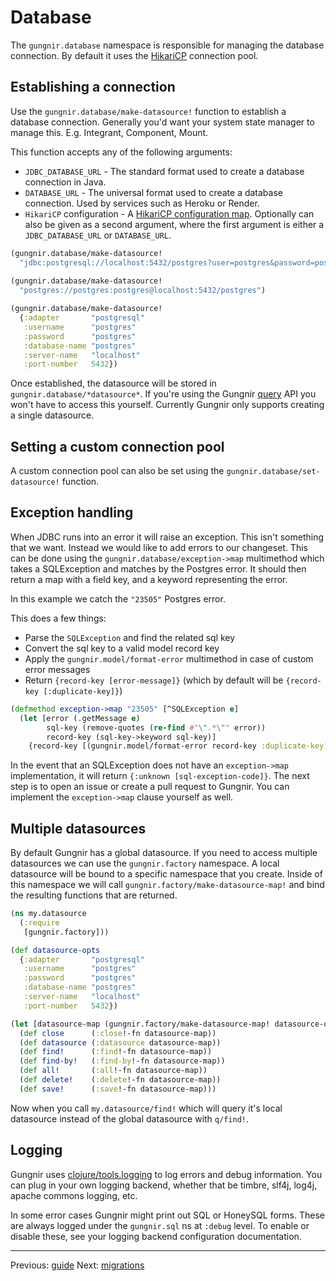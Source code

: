 # Database

The `gungnir.database` namespace is responsible for managing the database
connection. By default it uses the
[HikariCP](https://github.com/brettwooldridge/HikariCP) connection pool.


## Establishing a connection

Use the `gungnir.database/make-datasource!` function to establish a database
connection. Generally you'd want your system state manager to manage
this. E.g. Integrant, Component, Mount.

This function accepts any of the following arguments:

* `JDBC_DATABASE_URL` - The standard format used to create a database connection
  in Java.
* `DATABASE_URL` - The universal format used to create a database
  connection. Used by services such as Heroku or Render.
* `HikariCP` configuration - A [HikariCP configuration
  map](https://github.com/tomekw/hikari-cp#configuration-options). Optionally
  can also be given as a second argument, where the first argument is either a
  `JDBC_DATABASE_URL` or `DATABASE_URL`.

```clojure
(gungnir.database/make-datasource!
  "jdbc:postgresql://localhost:5432/postgres?user=postgres&password=postgres")
  
(gungnir.database/make-datasource!
  "postgres://postgres:postgres@localhost:5432/postgres")

(gungnir.database/make-datasource!
  {:adapter       "postgresql"
   :username      "postgres"
   :password      "postgres"
   :database-name "postgres"
   :server-name   "localhost"
   :port-number   5432})
```

Once established, the datasource will be stored in
`gungnir.database/*datasource*`. If you're using the Gungnir
[query](https://kwrooijen.github.io/gungnir/query.html) API you won't have to
access this yourself. Currently Gungnir only supports creating a single
datasource.

## Setting a custom connection pool

A custom connection pool can also be set using the
`gungnir.database/set-datasource!` function.


## Exception handling

When JDBC runs into an error it will raise an exception. This isn't something
that we want. Instead we would like to add errors to our changeset. This can be
done using the `gungnir.database/exception->map` multimethod which takes a
SQLException and matches by the Postgres error. It should then return a map with
a field key, and a keyword representing the error.


In this example we catch the `"23505"` Postgres error.

This does a few things:

* Parse the `SQLException` and find the related sql key
* Convert the sql key to a valid model record key
* Apply the `gungnir.model/format-error` multimethod in case of custom error messages
* Return `{record-key [error-message]}` (which by default will be `{record-key [:duplicate-key]}`)

```clojure
(defmethod exception->map "23505" [^SQLException e]
  (let [error (.getMessage e)
        sql-key (remove-quotes (re-find #"\".*\"" error))
        record-key (sql-key->keyword sql-key)]
    {record-key [(gungnir.model/format-error record-key :duplicate-key)]}))
```

In the event that an SQLException does not have an `exception->map`
implementation, it will return `{:unknown [sql-exception-code]}`. The next step
is to open an issue or create a pull request to Gungnir. You can implement the
`exception->map` clause yourself as well.

## Multiple datasources

By default Gungnir has a global datasource. If you need to access multiple
datasources we can use the `gungnir.factory` namespace. A local datasource will
be bound to a specific namespace that you create. Inside of this namespace we
will call `gungnir.factory/make-datasource-map!` and bind the resulting
functions that are returned.

```clojure
(ns my.datasource
  (:require
   [gungnir.factory]))

(def datasource-opts
  {:adapter       "postgresql"
   :username      "postgres"
   :password      "postgres"
   :database-name "postgres"
   :server-name   "localhost"
   :port-number   5432})

(let [datasource-map (gungnir.factory/make-datasource-map! datasource-opts)]
  (def close      (:close!-fn datasource-map))
  (def datasource (:datasource datasource-map))
  (def find!      (:find!-fn datasource-map))
  (def find-by!   (:find-by!-fn datasource-map))
  (def all!       (:all!-fn datasource-map))
  (def delete!    (:delete!-fn datasource-map))
  (def save!      (:save!-fn datasource-map)))
```

Now when you call `my.datasource/find!` which will query it's local datasource
instead of the global datasource with `q/find!`.

## Logging

Gungnir uses [clojure/tools.logging](https://github.com/clojure/tools.logging)
to log errors and debug information. You can plug in your own logging backend,
whether that be timbre, slf4j, log4j, apache commons logging, etc.

In some error cases Gungnir might print out SQL or HoneySQL forms. These are
always logged under the `gungnir.sql` ns at `:debug` level. To enable or disable
these, see your logging backend configuration documentation.

---

<div class="footer-navigation">
<span>Previous: <a href="https://kwrooijen.github.io/gungnir/guide.html">guide</a></span>
<span>Next: <a href="https://kwrooijen.github.io/gungnir/migrations.html">migrations</a></span>
</div>

